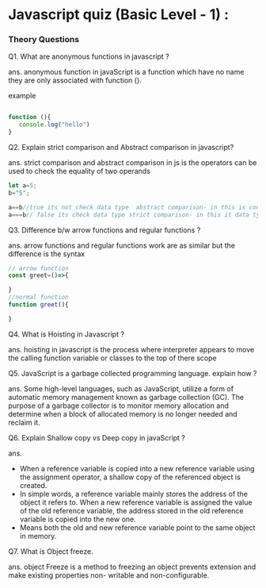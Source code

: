 # Javascript quiz  (Basic Level - 1) :

### Theory Questions

Q1. What are anonymous functions in javascript ?

ans. anonymous function in javaScript is a function which have no name they are only associated with function ().

example

```javaScript

function (){
   console.log("hello")
}
```

Q2. Explain strict comparison and Abstract comparison in javascript?

ans. strict comparison and abstract comparison in js is the operators can be used to check the equality of two operands

```javaScript
let a=5;
b="5";

a==b//true its not check data type  abstract comparison- in this is convert the string into number before comparison
a===b// false its check data type strict comparison- in this it data type of operands

```

Q3. Difference b/w arrow functions and regular functions ?

ans. arrow functions and regular functions work are as similar but the difference is the syntax

```javaScript
// arrow function
const greet=()=>{

}
//normal function 
function greet(){

}

```

Q4. What is Hoisting in Javascript ?

ans. hoisting in javascript is the process where interpreter appears to move the calling function variable or classes to the top of there scope

Q5. JavaScript is a garbage collected programming language. explain how ?

ans. Some high-level languages, such as JavaScript, utilize a form of automatic memory management known as garbage collection (GC). The purpose of a garbage collector is to monitor memory allocation and determine when a block of allocated memory is no longer needed and reclaim it.

Q6. Explain Shallow copy vs Deep copy in javaScript ?

ans.
* When a reference variable is copied into a new reference variable using the assignment operator, a shallow copy of the referenced object is created. 
* In simple words, a reference variable mainly stores the address of the object it refers to. When a new reference variable is assigned the value of the old reference variable, the address stored in the old reference variable is copied into the new one. 
* Means both the old and new reference variable point to the same object in memory. 


Q7. What is Object freeze.

ans. object Freeze is a method to freezing an object prevents extension and make existing properties non- writable and non-configurable.